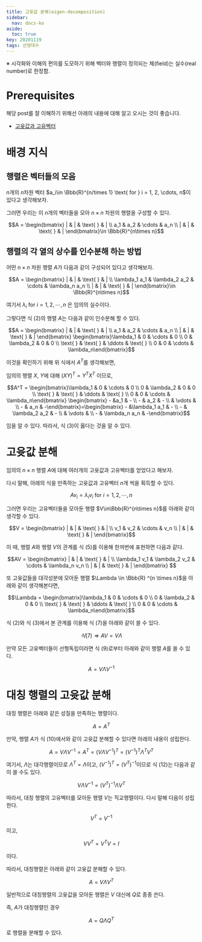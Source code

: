 ```yaml
---
title: 고윳값 분해(eigen-decomposition)
sidebar:
  nav: docs-ko
aside:
  toc: true
key: 20201119
tags: 선형대수
---
```


※ 시각화와 이해의 편의를 도모하기 위해 벡터와 행렬이 정의되는 체(field)는 실수(real number)로 한정함.

# Prerequisites

해당 post를 잘 이해하기 위해선 아래의 내용에 대해 알고 오시는 것이 좋습니다.

* [고윳값과 고유벡터](https://angeloyeo.github.io/2019/07/17/eigen_vector.html)

# 배경 지식

## 행렬은 벡터들의 모음

$n$개의 $n$차원 벡터 $a_i\in \Bbb{R}^{n/times 1} \text{ for } i = 1, 2, \cdots, n$이 있다고 생각해보자.

그러면 우리는 이 $n$개의 벡터들을 모아 $n\times n$ 차원의 행렬을 구성할 수 있다.

$$A = \begin{bmatrix} | & | & \text{ } & | \\ a_1 & a_2 & \cdots & a_n \\ | & | & \text{ } & | \end{bmatrix}\in \Bbb{R}^{n\times n}$$

[//]:# (식 1)

## 행렬의 각 열의 상수를 인수분해 하는 방법

어떤 $n\times n$ 차원 행렬 $A$가 다음과 같이 구성되어 있다고 생각해보자.

$$A = \begin{bmatrix} 
   | &  | & \text{ } &  | \\ 
  \lambda_1 a_1 & \lambda_2 a_2 & \cdots & \lambda_n a_n \\ 
   | &  | & \text{ } &  | \end{bmatrix}\in \Bbb{R}^{n\times n}$$

[//]:# (식 2)

여기서 $\lambda_i \text{ for } i = 1, 2, \cdots, n$ 은 임의의 실수이다.

그렇다면 식 (2)의 행렬 $A$는 다음과 같이 인수분해 할 수 있다.

$$A = \begin{bmatrix} | & | & \text{ } & | \\ a_1 & a_2 & \cdots & a_n \\ | & | & \text{ } & | \end{bmatrix}
\begin{bmatrix}\lambda_1 & 0 & \cdots & 0 \\ 0 & \lambda_2 & 0 & 0 \\ \text{ } & \text{ } & \ddots & \text{ } \\ 0 & 0 & \cdots & \lambda_n\end{bmatrix}$$

[//]:# (식 3)

이것을 확인하기 위해 위 식에서 $A^T$를 생각해보면,

임의의 행렬 $X$, $Y$에 대해 $(XY)^T = Y^TX^T$ 이므로,

$$A^T = \begin{bmatrix}\lambda_1 & 0 & \cdots & 0 \\ 0 & \lambda_2 & 0 & 0 \\ \text{ } & \text{ } & \ddots & \text{ } \\ 0 & 0 & \cdots & \lambda_n\end{bmatrix} 
\begin{bmatrix} - &a_1 & - \\ - & a_2 & - \\ & \vdots & \\ - & a_n & -\end{bmatrix}=\begin{bmatrix} - &\lambda_1 a_1 & - \\ - & \lambda_2 a_2 & - \\ & \vdots & \\ - & \lambda_n a_n & -\end{bmatrix}$$

[//]:# (식 4)

임을 알 수 있다. 따라서, 식 (3)이 옳다는 것을 알 수 있다.

# 고윳값 분해

임의의 $n\times n$ 행렬 $A$에 대해 여러개의 고윳값과 고유벡터를 얻었다고 해보자.

다시 말해, 아래의 식을 만족하는 고윳값과 고유벡터 $n$개 씩을 획득할 수 있다.

$$Av_i = \lambda_i v_i\text{ for } i = 1, 2, \cdots, n$$

[//]:# (식 5)

그러면 우리는 고유벡터들을 모아둔 행렬 $V\in\Bbb{R}^{n\times n}$를 아래와 같이 생각할 수 있다.

$$V = \begin{bmatrix} 
   | &  | & \text{ } &  | \\ 
   v_1 & v_2 & \cdots & v_n \\ 
   | &  | & \text{ } &  | \end{bmatrix}$$

[//]:# (식 6)

이 때, 행렬 $A$와 행렬 $V$의 관계를 식 (5)를 이용해 한꺼번에 표현하면 다음과 같다.

$$AV =  \begin{bmatrix} 
   | &  | & \text{ } &  | \\ 
  \lambda_1 v_1 & \lambda_2 v_2 & \cdots & \lambda_n v_n \\ 
   | &  | & \text{ } &  | \end{bmatrix}
$$

[//]:# (식 7)

또 고윳값들을 대각성분에 모아둔 행렬 $\Lambda \in \Bbb{R} ^{n \times n}$을 아래와 같이 생각해본다면,

$$\Lambda = \begin{bmatrix}\lambda_1 & 0 & \cdots & 0 \\ 0 & \lambda_2 & 0 & 0 \\ \text{ } & \text{ } & \ddots & \text{ } \\ 0 & 0 & \cdots & \lambda_n\end{bmatrix}$$

[//]:# (식 8)

식 (2)와 식 (3)에서 본 관계를 이용해 식 (7)을 아래와 같이 쓸 수 있다.

$$식 (7) \Rightarrow AV = V\Lambda$$

[//]:# (식 9)

만약 모든 고유벡터들이 선형독립이라면 식 (9)로부터 아래와 같이 행렬 $A$를 쓸 수 있다.

$$A = V\Lambda V^{-1}$$

[//]:# (식 10)

# 대칭 행렬의 고윳값 분해

대칭 행렬은 아래와 같은 성질을 만족하는 행렬이다.

$$A=A^T$$

만약, 행렬 $A$가 식 (10)에서와 같이 고윳값 분해할 수 있다면 아래의 내용이 성립한다.

$$A = V\Lambda V^{-1} = A^T = (V\Lambda V^{-1})^T = (V^{-1})^T\Lambda^TV^T$$

여기서, $\Lambda$는 대각행렬이므로 $\Lambda^T = \Lambda$이고, $(V^{-1})^T = (V^T)^{-1}$이므로 식 (12)는 다음과 같이 쓸 수도 있다.

$$V\Lambda V^{-1} = (V^T)^{-1}\Lambda V^T$$

따라서, 대칭 행렬의 고유벡터를 모아둔 행렬 $V$는 직교행렬이다. 다시 말해 다음이 성립한다.

$$V^T = V^{-1}$$

이고,

$$VV^T = V^TV = I$$

이다.

따라서, 대칭행렬은 아래와 같이 고윳값 분해할 수 있다.

$$A= V\Lambda V^T$$

일반적으로 대칭행렬의 고윳값을 모아둔 행렬은 $V$ 대신에 $Q$로 종종 쓴다.

즉, $A$가 대칭행렬인 경우

$$A = Q\Lambda Q^T$$

로 행렬을 분해할 수 있다.
